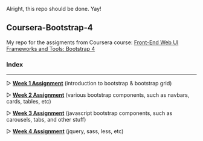 Alright, this repo should be done. Yay!
## Coursera-Bootstrap-4

My repo for the assigments from Coursera course: [Front-End Web UI Frameworks and Tools: Bootstrap 4](https://www.coursera.org/learn/bootstrap-4/home/welcome)



### Index
------

▷ **[Week 1 Assignment](https://github.com/TruaShamu/Coursera-Bootstrap-4/tree/main/Week%201)** (introduction to bootstrap & bootstrap grid)
   
▷ **[Week 2 Assignment](https://github.com/TruaShamu/Coursera-Bootstrap-4/tree/main/Week%202)**
   (various bootstrap components, such as navbars, cards, tables, etc)

▷ **[Week 3 Assignment](https://github.com/TruaShamu/Coursera-Bootstrap-4/tree/main/Week%203)** (javascript bootstrap components, such as carousels, tabs, and other stuff)

▷ **[Week 4 Assignment](https://github.com/TruaShamu/Coursera-Bootstrap-4/tree/main/Week%204)** (jquery, sass, less, etc)


